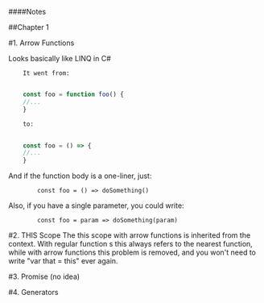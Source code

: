 ####Notes

##Chapter 1

#1. Arrow Functions

Looks basically like LINQ in C#

		It went from:
```js

	const foo = function foo() {
	//...
	}

```

		to:

```js
	
	const foo = () => {
	//...
	}


```

And if the function body is a one-liner, just:

			const foo = () => doSomething()


Also, if you have a single parameter, you could write:

			const foo = param => doSomething(param)

#2. THIS Scope
The this scope with arrow functions is inherited from the context.
With regular function s this always refers to the nearest function, while with arrow functions
this problem is removed, and you won't need to write "var that = this" ever again.


#3. Promise (no idea)

#4. Generators